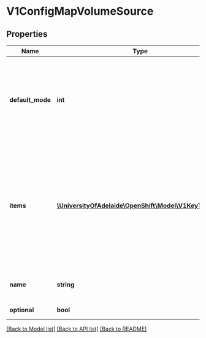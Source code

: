 # V1ConfigMapVolumeSource

## Properties
Name | Type | Description | Notes
------------ | ------------- | ------------- | -------------
**default_mode** | **int** | Optional: mode bits to use on created files by default. Must be a value between 0 and 0777. Defaults to 0644. Directories within the path are not affected by this setting. This might be in conflict with other options that affect the file mode, like fsGroup, and the result can be other mode bits set. | [optional] 
**items** | [**\UniversityOfAdelaide\OpenShift\Model\V1KeyToPath[]**](V1KeyToPath.md) | If unspecified, each key-value pair in the Data field of the referenced ConfigMap will be projected into the volume as a file whose name is the key and content is the value. If specified, the listed keys will be projected into the specified paths, and unlisted keys will not be present. If a key is specified which is not present in the ConfigMap, the volume setup will error unless it is marked optional. Paths must be relative and may not contain the &#39;..&#39; path or start with &#39;..&#39;. | [optional] 
**name** | **string** | Name of the referent. More info: http://kubernetes.io/docs/user-guide/identifiers#names | [optional] 
**optional** | **bool** | Specify whether the ConfigMap or it&#39;s keys must be defined | [optional] 

[[Back to Model list]](../README.md#documentation-for-models) [[Back to API list]](../README.md#documentation-for-api-endpoints) [[Back to README]](../README.md)


